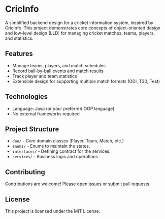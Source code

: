 # CricInfo

A simplified backend design for a cricket information system, inspired by CricInfo. This project demonstrates core concepts of object-oriented design and low-level design (LLD) for managing cricket matches, teams, players, and statistics.

## Features

- Manage teams, players, and match schedules
- Record ball-by-ball events and match results
- Track player and team statistics
- Extensible design for supporting multiple match formats (ODI, T20, Test)

## Technologies

- Language: Java (or your preferred OOP language)
- No external frameworks required

## Project Structure

- `dao/` - Core domain classes (Player, Team, Match, etc.)
- `enums/` - Enums to maintain the states.
- `interfaces/` - Defining contract for the services.
- `services/` - Business logic and operations

## Contributing

Contributions are welcome! Please open issues or submit pull requests.

## License

This project is licensed under the MIT License.